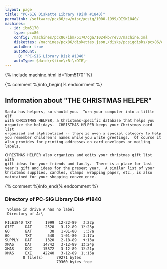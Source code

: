 ```yaml
---
layout: page
title: "PC-SIG Diskette Library (Disk #1840)"
permalink: /software/pcx86/sw/misc/pcsig/1000-1999/DISK1840/
machines:
  - id: ibm5170
    type: pcx86
    config: /machines/pcx86/ibm/5170/cga/1024kb/rev3/machine.xml
    diskettes: /machines/pcx86/diskettes.json,/disks/pcsigdisks/pcx86/diskettes.json
    autoGen: true
    autoMount:
      B: "PC-SIG Library Disk #1840"
    autoType: $date\r$time\rB:\rDIR\r
---
```


{% include machine.html id="ibm5170" %}

{% comment %}info_begin{% endcomment %}

## Information about "THE CHRISTMAS HELPER"

    Santa has helpers, so should you.  Turn your computer into a little elf
    with CHRISTMAS HELPER, a Christmas-specific database that helps you
    organize the holidays.  CHRISTMAS HELPER keeps your Christmas card list
    organized and alphabetized -- there is even a special category to help
    you remember children's names while you write greetings.  Of course it
    also provides for printing addresses on card envelopes or mailing
    labels.
    
    CHRISTMAS HELPER also organizes and edits your christmas gift list with
    gift ideas for your friends and family.  There is a place for last
    year's gift and ideas for the present year.  A similar list of your
    Christmas supplies, candles, stamps, wrapping paper, etc., is also
    maintained for your shopping convenience.
{% comment %}info_end{% endcomment %}


### Directory of PC-SIG Library Disk #1840

     Volume in drive A has no label
     Directory of A:\

    FILE1840 TXT      1999  12-22-89   3:22p
    GIFT     DAT      2520   3-12-89  12:23p
    GO       BAT        38   1-01-80   1:37a
    GO       TXT       540   1-01-80   3:17a
    SUPPLY   DAT      1320   2-18-89   9:13a
    XMAS     DAT     14742   3-12-89  12:24p
    XMAS     DOC     15872   3-12-89  12:21p
    XMAS     EXE     42240   3-12-89  11:15a
            8 file(s)      79271 bytes
                           79360 bytes free
